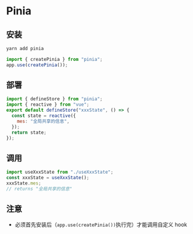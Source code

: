 # Pinia

## 安装

```powershell
yarn add pinia
```

```js
import { createPinia } from "pinia";
app.use(createPinia());
```

## 部署

```js
import { defineStore } from "pinia";
import { reactive } from "vue";
export default defineStore("xxxState", () => {
  const state = reactive({
    mes: "全局共享的信息",
  });
  return state;
});
```

## 调用

```js
import useXxxState from "./useXxxState";
const xxxState = useXxxState();
xxxState.mes;
// returns "全局共享的信息"
```

## 注意

- 必须首先安装后（`app.use(createPinia())`执行完）才能调用自定义 hook
